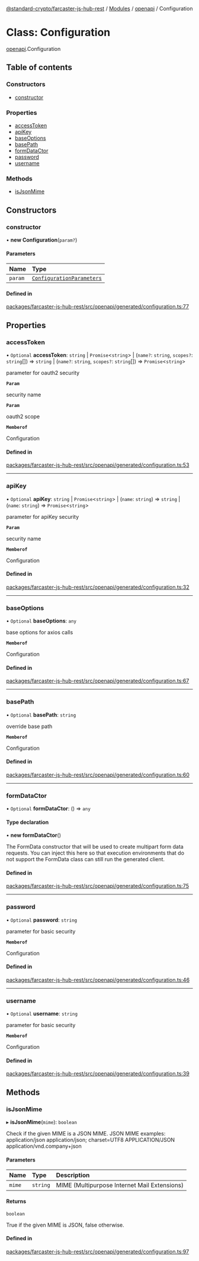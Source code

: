 [@standard-crypto/farcaster-js-hub-rest](../README.md) / [Modules](../modules.md) / [openapi](../modules/openapi.md) / Configuration

# Class: Configuration

[openapi](../modules/openapi.md).Configuration

## Table of contents

### Constructors

- [constructor](openapi.Configuration.md#constructor)

### Properties

- [accessToken](openapi.Configuration.md#accesstoken)
- [apiKey](openapi.Configuration.md#apikey)
- [baseOptions](openapi.Configuration.md#baseoptions)
- [basePath](openapi.Configuration.md#basepath)
- [formDataCtor](openapi.Configuration.md#formdatactor)
- [password](openapi.Configuration.md#password)
- [username](openapi.Configuration.md#username)

### Methods

- [isJsonMime](openapi.Configuration.md#isjsonmime)

## Constructors

### constructor

• **new Configuration**(`param?`)

#### Parameters

| Name | Type |
| :------ | :------ |
| `param` | [`ConfigurationParameters`](../interfaces/openapi.ConfigurationParameters.md) |

#### Defined in

[packages/farcaster-js-hub-rest/src/openapi/generated/configuration.ts:77](https://github.com/standard-crypto/farcaster-js/blob/main/packages/farcaster-js-hub-rest/src/openapi/generated/configuration.ts#L77)

## Properties

### accessToken

• `Optional` **accessToken**: `string` \| `Promise`<`string`\> \| (`name?`: `string`, `scopes?`: `string`[]) => `string` \| (`name?`: `string`, `scopes?`: `string`[]) => `Promise`<`string`\>

parameter for oauth2 security

**`Param`**

security name

**`Param`**

oauth2 scope

**`Memberof`**

Configuration

#### Defined in

[packages/farcaster-js-hub-rest/src/openapi/generated/configuration.ts:53](https://github.com/standard-crypto/farcaster-js/blob/main/packages/farcaster-js-hub-rest/src/openapi/generated/configuration.ts#L53)

___

### apiKey

• `Optional` **apiKey**: `string` \| `Promise`<`string`\> \| (`name`: `string`) => `string` \| (`name`: `string`) => `Promise`<`string`\>

parameter for apiKey security

**`Param`**

security name

**`Memberof`**

Configuration

#### Defined in

[packages/farcaster-js-hub-rest/src/openapi/generated/configuration.ts:32](https://github.com/standard-crypto/farcaster-js/blob/main/packages/farcaster-js-hub-rest/src/openapi/generated/configuration.ts#L32)

___

### baseOptions

• `Optional` **baseOptions**: `any`

base options for axios calls

**`Memberof`**

Configuration

#### Defined in

[packages/farcaster-js-hub-rest/src/openapi/generated/configuration.ts:67](https://github.com/standard-crypto/farcaster-js/blob/main/packages/farcaster-js-hub-rest/src/openapi/generated/configuration.ts#L67)

___

### basePath

• `Optional` **basePath**: `string`

override base path

**`Memberof`**

Configuration

#### Defined in

[packages/farcaster-js-hub-rest/src/openapi/generated/configuration.ts:60](https://github.com/standard-crypto/farcaster-js/blob/main/packages/farcaster-js-hub-rest/src/openapi/generated/configuration.ts#L60)

___

### formDataCtor

• `Optional` **formDataCtor**: () => `any`

#### Type declaration

• **new formDataCtor**()

The FormData constructor that will be used to create multipart form data
requests. You can inject this here so that execution environments that
do not support the FormData class can still run the generated client.

#### Defined in

[packages/farcaster-js-hub-rest/src/openapi/generated/configuration.ts:75](https://github.com/standard-crypto/farcaster-js/blob/main/packages/farcaster-js-hub-rest/src/openapi/generated/configuration.ts#L75)

___

### password

• `Optional` **password**: `string`

parameter for basic security

**`Memberof`**

Configuration

#### Defined in

[packages/farcaster-js-hub-rest/src/openapi/generated/configuration.ts:46](https://github.com/standard-crypto/farcaster-js/blob/main/packages/farcaster-js-hub-rest/src/openapi/generated/configuration.ts#L46)

___

### username

• `Optional` **username**: `string`

parameter for basic security

**`Memberof`**

Configuration

#### Defined in

[packages/farcaster-js-hub-rest/src/openapi/generated/configuration.ts:39](https://github.com/standard-crypto/farcaster-js/blob/main/packages/farcaster-js-hub-rest/src/openapi/generated/configuration.ts#L39)

## Methods

### isJsonMime

▸ **isJsonMime**(`mime`): `boolean`

Check if the given MIME is a JSON MIME.
JSON MIME examples:
  application/json
  application/json; charset=UTF8
  APPLICATION/JSON
  application/vnd.company+json

#### Parameters

| Name | Type | Description |
| :------ | :------ | :------ |
| `mime` | `string` | MIME (Multipurpose Internet Mail Extensions) |

#### Returns

`boolean`

True if the given MIME is JSON, false otherwise.

#### Defined in

[packages/farcaster-js-hub-rest/src/openapi/generated/configuration.ts:97](https://github.com/standard-crypto/farcaster-js/blob/main/packages/farcaster-js-hub-rest/src/openapi/generated/configuration.ts#L97)
